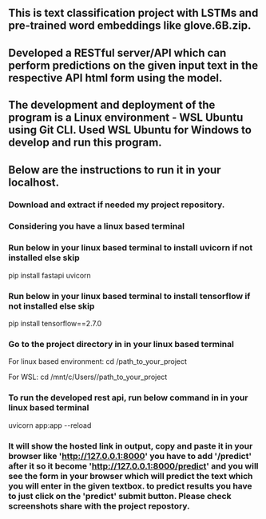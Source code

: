 ## This is text classification project with LSTMs and pre-trained word embeddings like glove.6B.zip.
## Developed a RESTful server/API which can perform predictions on the given input text in the respective API html form using the model. 
## The development and deployment of the program is a Linux environment - WSL Ubuntu using Git CLI. Used WSL Ubuntu for Windows to develop and run this program.





## Below are the instructions to run it in your localhost.

### Download and extract if needed my project repository.

### Considering you have a linux based terminal
### Run below in your linux based terminal to install uvicorn if not installed else skip
pip install fastapi uvicorn

### Run below in your linux based terminal  to install tensorflow if not installed else skip
pip install tensorflow==2.7.0

### Go to the project directory in in your linux based terminal
For linux based environment: cd /path_to_your_project

For WSL: cd /mnt/c/Users/<username>/path_to_your_project

### To run the developed rest api, run below command in in your linux based terminal 
uvicorn app:app --reload

### It will show the hosted link in output, copy and paste it in your browser like 'http://127.0.0.1:8000' you have to add '/predict' after it so it become 'http://127.0.0.1:8000/predict' and you will see the form in your browser which will predict the text which you will enter in the given textbox. to predict results you have to just click on the 'predict' submit button. Please check screenshots share with the project repostory.
